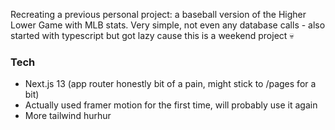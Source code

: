 Recreating a previous personal project: a baseball version of the Higher Lower Game with MLB stats. Very simple, not even any database calls - also started with typescript but got lazy cause this is a weekend project 💀

### Tech

- Next.js 13 (app router honestly bit of a pain, might stick to /pages for a bit)
- Actually used framer motion for the first time, will probably use it again
- More tailwind hurhur
